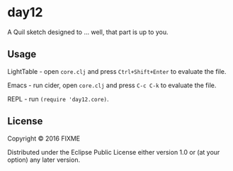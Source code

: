 # day12

A Quil sketch designed to ... well, that part is up to you.

## Usage

LightTable - open `core.clj` and press `Ctrl+Shift+Enter` to evaluate the file.

Emacs - run cider, open `core.clj` and press `C-c C-k` to evaluate the file.

REPL - run `(require 'day12.core)`.

## License

Copyright © 2016 FIXME

Distributed under the Eclipse Public License either version 1.0 or (at
your option) any later version.
